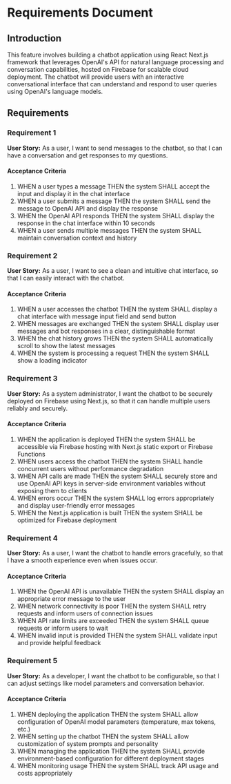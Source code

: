 # Requirements Document

## Introduction

This feature involves building a chatbot application using React Next.js framework that leverages OpenAI's API for natural language processing and conversation capabilities, hosted on Firebase for scalable cloud deployment. The chatbot will provide users with an interactive conversational interface that can understand and respond to user queries using OpenAI's language models.

## Requirements

### Requirement 1

**User Story:** As a user, I want to send messages to the chatbot, so that I can have a conversation and get responses to my questions.

#### Acceptance Criteria

1. WHEN a user types a message THEN the system SHALL accept the input and display it in the chat interface
2. WHEN a user submits a message THEN the system SHALL send the message to OpenAI API and display the response
3. WHEN the OpenAI API responds THEN the system SHALL display the response in the chat interface within 10 seconds
4. WHEN a user sends multiple messages THEN the system SHALL maintain conversation context and history

### Requirement 2

**User Story:** As a user, I want to see a clean and intuitive chat interface, so that I can easily interact with the chatbot.

#### Acceptance Criteria

1. WHEN a user accesses the chatbot THEN the system SHALL display a chat interface with message input field and send button
2. WHEN messages are exchanged THEN the system SHALL display user messages and bot responses in a clear, distinguishable format
3. WHEN the chat history grows THEN the system SHALL automatically scroll to show the latest messages
4. WHEN the system is processing a request THEN the system SHALL show a loading indicator

### Requirement 3

**User Story:** As a system administrator, I want the chatbot to be securely deployed on Firebase using Next.js, so that it can handle multiple users reliably and securely.

#### Acceptance Criteria

1. WHEN the application is deployed THEN the system SHALL be accessible via Firebase hosting with Next.js static export or Firebase Functions
2. WHEN users access the chatbot THEN the system SHALL handle concurrent users without performance degradation
3. WHEN API calls are made THEN the system SHALL securely store and use OpenAI API keys in server-side environment variables without exposing them to clients
4. WHEN errors occur THEN the system SHALL log errors appropriately and display user-friendly error messages
5. WHEN the Next.js application is built THEN the system SHALL be optimized for Firebase deployment

### Requirement 4

**User Story:** As a user, I want the chatbot to handle errors gracefully, so that I have a smooth experience even when issues occur.

#### Acceptance Criteria

1. WHEN the OpenAI API is unavailable THEN the system SHALL display an appropriate error message to the user
2. WHEN network connectivity is poor THEN the system SHALL retry requests and inform users of connection issues
3. WHEN API rate limits are exceeded THEN the system SHALL queue requests or inform users to wait
4. WHEN invalid input is provided THEN the system SHALL validate input and provide helpful feedback

### Requirement 5

**User Story:** As a developer, I want the chatbot to be configurable, so that I can adjust settings like model parameters and conversation behavior.

#### Acceptance Criteria

1. WHEN deploying the application THEN the system SHALL allow configuration of OpenAI model parameters (temperature, max tokens, etc.)
2. WHEN setting up the chatbot THEN the system SHALL allow customization of system prompts and personality
3. WHEN managing the application THEN the system SHALL provide environment-based configuration for different deployment stages
4. WHEN monitoring usage THEN the system SHALL track API usage and costs appropriately